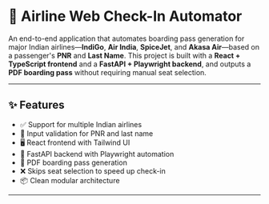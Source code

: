 # 🛫 Airline Web Check-In Automator

An end-to-end application that automates boarding pass generation for major Indian airlines—**IndiGo**, **Air India**, **SpiceJet**, and **Akasa Air**—based on a passenger's **PNR** and **Last Name**. This project is built with a **React + TypeScript frontend** and a **FastAPI + Playwright backend**, and outputs a **PDF boarding pass** without requiring manual seat selection.

---

## ✨ Features

- ✅ Support for multiple Indian airlines
- 🎯 Input validation for PNR and last name
- 🖥️ React frontend with Tailwind UI
- 🔐 FastAPI backend with Playwright automation
- 📄 PDF boarding pass generation
- ❌ Skips seat selection to speed up check-in
- 📦 Clean modular architecture

---

